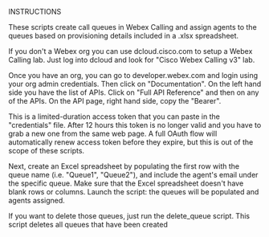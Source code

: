 INSTRUCTIONS

These scripts create call queues in Webex Calling and assign agents to the queues based on provisioning details included in a .xlsx spreadsheet.

If you don't a Webex org you can use dcloud.cisco.com to setup a Webex Calling lab. 
Just log into dcloud and look for "Cisco Webex Calling v3" lab.

Once you have an org, you can go to developer.webex.com and login using your org admin credentials.
Then click on "Documentation".
On the left hand side you have the list of APIs. Click on "Full API Reference" and then on any of the APIs. On the API page, right hand side, copy the "Bearer".

This is a limited-duration access token that you can paste in the "credentials" file. 
After 12 hours this token is no longer valid and you have to grab a new one from the same web page.
A full OAuth flow will automatically renew access token before they expire, but this is out of the scope of these scripts.

Next, create an Excel spreadsheet by populating the first row with the queue name (i.e. "Queue1", "Queue2"), and include the agent's email under the specific queue.
Make sure that the Excel spreadsheet doesn't have blank rows or columns.
Launch the script: the queues will be populated and agents assigned.

If you want to delete those queues, just run the delete_queue script. This script deletes all queues that have been created
